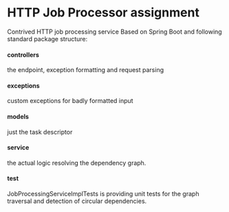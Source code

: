 # HTTP Job Processor assignment
Contrived HTTP job processing service
Based on Spring Boot and following standard package structure:
#### controllers 
the endpoint, exception formatting and request parsing
#### exceptions 
custom exceptions for badly formatted input
#### models 
just the task descriptor
#### service 
the actual logic resolving the dependency graph.
#### test
JobProcessingServiceImplTests is providing unit tests for the graph traversal and detection of circular dependencies. 